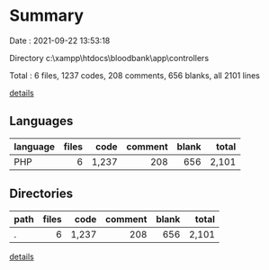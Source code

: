 # Summary

Date : 2021-09-22 13:53:18

Directory c:\xampp\htdocs\bloodbank\app\controllers

Total : 6 files,  1237 codes, 208 comments, 656 blanks, all 2101 lines

[details](details.md)

## Languages
| language | files | code | comment | blank | total |
| :--- | ---: | ---: | ---: | ---: | ---: |
| PHP | 6 | 1,237 | 208 | 656 | 2,101 |

## Directories
| path | files | code | comment | blank | total |
| :--- | ---: | ---: | ---: | ---: | ---: |
| . | 6 | 1,237 | 208 | 656 | 2,101 |

[details](details.md)